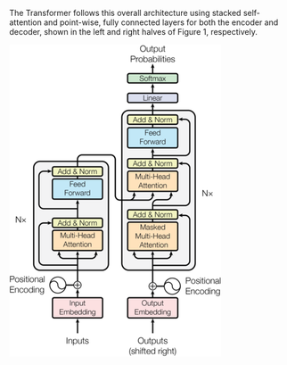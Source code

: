 The Transformer follows this overall architecture using stacked self-attention and point-wise, fully connected layers for both the encoder and decoder, shown in the left and right halves of Figure 1, respectively.

<img src="../transf.png" />
